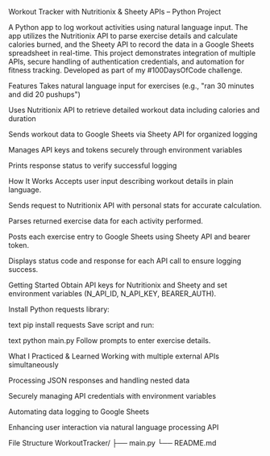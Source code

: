Workout Tracker with Nutritionix & Sheety APIs – Python Project

A Python app to log workout activities using natural language input. The app utilizes the Nutritionix API to parse exercise details and calculate calories burned, and the Sheety API to record the data in a Google Sheets spreadsheet in real-time. This project demonstrates integration of multiple APIs, secure handling of authentication credentials, and automation for fitness tracking. Developed as part of my #100DaysOfCode challenge.

Features
Takes natural language input for exercises (e.g., "ran 30 minutes and did 20 pushups")

Uses Nutritionix API to retrieve detailed workout data including calories and duration

Sends workout data to Google Sheets via Sheety API for organized logging

Manages API keys and tokens securely through environment variables

Prints response status to verify successful logging

How It Works
Accepts user input describing workout details in plain language.

Sends request to Nutritionix API with personal stats for accurate calculation.

Parses returned exercise data for each activity performed.

Posts each exercise entry to Google Sheets using Sheety API and bearer token.

Displays status code and response for each API call to ensure logging success.

Getting Started
Obtain API keys for Nutritionix and Sheety and set environment variables (N_API_ID, N_API_KEY, BEARER_AUTH).

Install Python requests library:

text
pip install requests
Save script and run:

text
python main.py
Follow prompts to enter exercise details.

What I Practiced & Learned
Working with multiple external APIs simultaneously

Processing JSON responses and handling nested data

Securely managing API credentials with environment variables

Automating data logging to Google Sheets

Enhancing user interaction via natural language processing API

File Structure
WorkoutTracker/
├── main.py
└── README.md